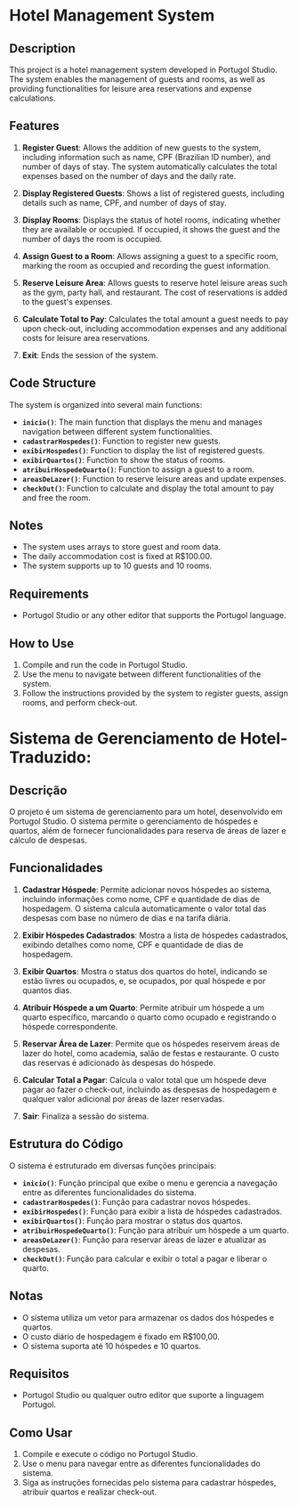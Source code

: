 # Hotel Management System

## Description

This project is a hotel management system developed in Portugol Studio. The system enables the management of guests and rooms, as well as providing functionalities for leisure area reservations and expense calculations.

## Features

1. **Register Guest**: Allows the addition of new guests to the system, including information such as name, CPF (Brazilian ID number), and number of days of stay. The system automatically calculates the total expenses based on the number of days and the daily rate.

2. **Display Registered Guests**: Shows a list of registered guests, including details such as name, CPF, and number of days of stay.

3. **Display Rooms**: Displays the status of hotel rooms, indicating whether they are available or occupied. If occupied, it shows the guest and the number of days the room is occupied.

4. **Assign Guest to a Room**: Allows assigning a guest to a specific room, marking the room as occupied and recording the guest information.

5. **Reserve Leisure Area**: Allows guests to reserve hotel leisure areas such as the gym, party hall, and restaurant. The cost of reservations is added to the guest's expenses.

6. **Calculate Total to Pay**: Calculates the total amount a guest needs to pay upon check-out, including accommodation expenses and any additional costs for leisure area reservations.

7. **Exit**: Ends the session of the system.

## Code Structure

The system is organized into several main functions:

- **`inicio()`**: The main function that displays the menu and manages navigation between different system functionalities.
- **`cadastrarHospedes()`**: Function to register new guests.
- **`exibirHospedes()`**: Function to display the list of registered guests.
- **`exibirQuartos()`**: Function to show the status of rooms.
- **`atribuirHospedeQuarto()`**: Function to assign a guest to a room.
- **`areasDeLazer()`**: Function to reserve leisure areas and update expenses.
- **`checkOut()`**: Function to calculate and display the total amount to pay and free the room.

## Notes

- The system uses arrays to store guest and room data.
- The daily accommodation cost is fixed at R$100.00.
- The system supports up to 10 guests and 10 rooms.

## Requirements

- Portugol Studio or any other editor that supports the Portugol language.

## How to Use

1. Compile and run the code in Portugol Studio.
2. Use the menu to navigate between different functionalities of the system.
3. Follow the instructions provided by the system to register guests, assign rooms, and perform check-out.

# Sistema de Gerenciamento de Hotel-Traduzido:

## Descrição

O projeto é um sistema de gerenciamento para um hotel, desenvolvido em Portugol Studio. O sistema permite o gerenciamento de hóspedes e quartos, além de fornecer funcionalidades para reserva de áreas de lazer e cálculo de despesas.

## Funcionalidades

1. **Cadastrar Hóspede**: Permite adicionar novos hóspedes ao sistema, incluindo informações como nome, CPF e quantidade de dias de hospedagem. O sistema calcula automaticamente o valor total das despesas com base no número de dias e na tarifa diária.

2. **Exibir Hóspedes Cadastrados**: Mostra a lista de hóspedes cadastrados, exibindo detalhes como nome, CPF e quantidade de dias de hospedagem.

3. **Exibir Quartos**: Mostra o status dos quartos do hotel, indicando se estão livres ou ocupados, e, se ocupados, por qual hóspede e por quantos dias.

4. **Atribuir Hóspede a um Quarto**: Permite atribuir um hóspede a um quarto específico, marcando o quarto como ocupado e registrando o hóspede correspondente.

5. **Reservar Área de Lazer**: Permite que os hóspedes reservem áreas de lazer do hotel, como academia, salão de festas e restaurante. O custo das reservas é adicionado às despesas do hóspede.

6. **Calcular Total a Pagar**: Calcula o valor total que um hóspede deve pagar ao fazer o check-out, incluindo as despesas de hospedagem e qualquer valor adicional por áreas de lazer reservadas.

7. **Sair**: Finaliza a sessão do sistema.

## Estrutura do Código

O sistema é estruturado em diversas funções principais:

- **`inicio()`**: Função principal que exibe o menu e gerencia a navegação entre as diferentes funcionalidades do sistema.
- **`cadastrarHospedes()`**: Função para cadastrar novos hóspedes.
- **`exibirHospedes()`**: Função para exibir a lista de hóspedes cadastrados.
- **`exibirQuartos()`**: Função para mostrar o status dos quartos.
- **`atribuirHospedeQuarto()`**: Função para atribuir um hóspede a um quarto.
- **`areasDeLazer()`**: Função para reservar áreas de lazer e atualizar as despesas.
- **`checkOut()`**: Função para calcular e exibir o total a pagar e liberar o quarto.

## Notas

- O sistema utiliza um vetor para armazenar os dados dos hóspedes e quartos.
- O custo diário de hospedagem é fixado em R$100,00.
- O sistema suporta até 10 hóspedes e 10 quartos.

## Requisitos

- Portugol Studio ou qualquer outro editor que suporte a linguagem Portugol.

## Como Usar

1. Compile e execute o código no Portugol Studio.
2. Use o menu para navegar entre as diferentes funcionalidades do sistema.
3. Siga as instruções fornecidas pelo sistema para cadastrar hóspedes, atribuir quartos e realizar check-out.
